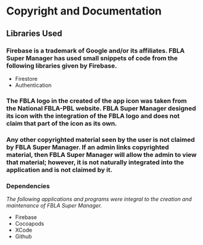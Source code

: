 # Copyright and Documentation


## Libraries Used
### Firebase is a trademark of Google and/or its affiliates. FBLA Super Manager has used small snippets of code from the following libraries given by Firebase.
* Firestore
* Authentication

### The FBLA logo in the created of the app icon was taken from the National FBLA-PBL website. FBLA Super Manager designed its icon with the integration of the FBLA logo and does not claim that part of the icon as its own.

### Any other copyrighted material seen by the user is not claimed by FBLA Super Manager. If an admin links copyrighted material, then FBLA Super Manager will allow the admin to view that material; however, it is not naturally integrated into the application and is not claimed by it.

### Dependencies
*The following applications and programs were integral to the creation and maintenance of FBLA Super Manager.*
* Firebase
* Cocoapods
* XCode
* Github
